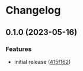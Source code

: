 # Changelog

## 0.1.0 (2023-05-16)


### Features

* initial release ([415f162](https://github.com/jkerola/downloads-organizer/commit/415f162e5908411e232e6e0d368c169b7ee80a66))
